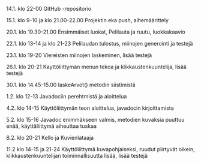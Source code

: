 14.1. klo 22-00 GitHub -repositorio

15.1. klo 9-10 ja klo 21.00-22.00 Projektin eka push, aihemäärittely

20.1. klo 19.30-21.00 Ensimmäiset luokat, Pelilauta ja ruutu, luokkakaavio

22.1. klo 13-14 ja klo 21-23 Pelilaudan tulostus, miinojen generointi ja testejä

23.1. klo 19-20 Viereisten miinojen laskeminen, lisää testejä

26.1. klo 20-21 Kayttöliittymän menun tekoa ja klikkaustenkuuntelija, lisää testejä

30.1. klo 14.45-15.00 laskeArvot() metodin siistimistä

1.2. klo 12-13 Javadociin perehtmistä ja aloittelua

4.2. klo 14-15 Käyttöliittymän teon aloittelua, javadocin kirjoittamista

5.2. klo 15-16 Javadoc enimmäkseen valmis, metodien kuvaksia puuttuu enää, käyttäliittymä aiheuttaa tuskaa

8.2. klo 20-21 Kello ja Kuvienlataaja

11.2 klo 14-15 ja 21-24 Käyttöliittymä kuvapohjaiseksi, ruudut piirtyvät oikein, klikkaustenkuuntelijan toiminnallisuutta lisää, lisää testejä